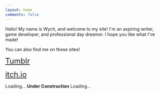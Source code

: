 ```yaml
---
layout: home
comments: false
---
```


Hello! My name is Wych, and welcome to my site! I'm an aspiring writer, game developer, and professional day dreamer. I hope you like what I've made!

You can also find me on these sites!

<i class="fa fa-tumblr fa-2x fa-fw"></i> <font size="+2"><a href="https://wychwitch.tumblr.com">Tumblr</a></font>

<i class="fa fa-gamepad fa-2x fa-fw"></i> <font size="+2"><a href="https://wychwitch.itch.io">itch.io</a></font>

<i class="fa fa-cog fa-spin fa-sm fa-fw"></i>
<span class="sr-only">Loading...</span> **Under Construction** <i class="fa fa-cog fa-spin fa-sm fa-fw"></i>
<span class="sr-only">Loading...</span>
